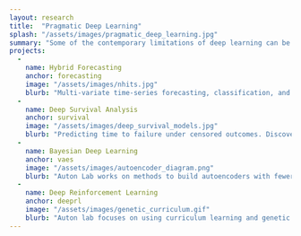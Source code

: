 ```yaml
---
layout: research
title:  "Pragmatic Deep Learning"
splash: "/assets/images/pragmatic_deep_learning.jpg"
summary: "Some of the contemporary limitations of deep learning can be traced back to the fields early days. At Auton Lab, we try to unlock the same benefits of deep learning with novel approaches that reduce the complexity or the appetite for data. Additionally, a goal is to increase interpretability by keeping models as simple. This thrust involves building new model classes that are capable of deep learning while possessing structural advantages that make the methods applicable in select real-world contexts."
projects:
  - 
    name: Hybrid Forecasting
    anchor: forecasting
    image: "/assets/images/nhits.jpg"
    blurb: "Multi-variate time-series forecasting, classification, and anomaly detection. Incorporating exogenous variables to reduce forecasting error. Learning heirarchical, structural elements of data to aid in forecasting."
  -
    name: Deep Survival Analysis
    anchor: survival
    image: "/assets/images/deep_survival_models.jpg"
    blurb: "Predicting time to failure under censored outcomes. Discovering effective interventions under assumptions of heterogeneity."
  -
    name: Bayesian Deep Learning
    anchor: vaes
    image: "/assets/images/autoencoder_diagram.png"
    blurb: "Auton Lab works on methods to build autoencoders with fewer parameters than deep network alternatives, trading fidelity for scalability. This work enables accurate forecasting for long windows into the future. Variational autoencoders break the assumption of independence among subsequent layers in the network. That reduces complexity of the model but maintains performance. Reduces time to train, resource consumption, etc."
  -
    name: Deep Reinforcement Learning
    anchor: deeprl
    image: "/assets/images/genetic_curriculum.gif"
    blurb: "Auton lab focuses on using curriculum learning and genetic algorithms to sample-efficiently train an RL agent against the long tail of scenarios (last 10% of scenarios that are difficult to train). One approach to achieve robustness is to use adversarial agents to inject noise during training to steer the exploration towards these challenging scenarios. However, this often converges to worst case situations in which the protagonist cannot learn and requires expert supervision to avoid this issue. Instead, we use genetic algorithms to generate adversarial scenarios. Generated via genetic algorithms, these scenarios are similar to each other and can work as a curricular RL where skills are transferred between similar tasks of varying difficulty levels. Empirical results show that our algorithm results in RL agents 2 ~ 8 times less likely to fail a task without scrificing performance (average cumulative rewards)."
---
```

<!--
  -
    name: Deep Creativity
    anchor: creative
    image: "/assets/images/creative_ai_sculpture.jpg"
    blurb: "Style infusion, morphing of images. [blank]"
---
-->

<!-- Notes


-->


  
